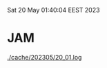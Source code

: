 Sat 20 May 01:40:04 EEST 2023
# JAM
<a href='./cache/202305/20_01.log'>./cache/202305/20_01.log</a>
